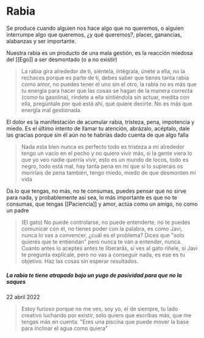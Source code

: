 # Rabia

Se produce cuando alguien nos hace algo que no queremos, o alguien interrumpe algo que queremos, ¿y qué queremos?, placer, ganancias, alabanzas y ser importante.

Nuestra rabia es un producto de una mala gestión, es la reacción miedosa del [[Ego]] a ser desmontado (o a no existir)

> La rabia gira alrededor de ti, siéntela, intégrala, únete a ella, no la rechaces porque es parte de ti, debes saber que tienes tanta rabia como amor, no puedes tener el uno sin el otro, la rabia no es más que tu energía para hacer que las cosas se hagan de la manera correcta (como tu gasolina), ríndete a ella sintiéndola sin actuar, medita con ella, pregúntale por qué está ahí, qué quiere decirte. No es más que energía mal gestionada.

El dolor es la manifestación de acumular rabia, tristeza, pena, impotencia y miedo. Es el último intento de llamar tu atención, abrázalo, acéptalo, dale las gracias porque sin él aún no te habrías dado cuenta de que algo falla

> Nada esta bien nunca es perfecto todo es tristeza a mi alrededor tengo un vacío en el pecho y no quiero vivir más, si la gente viera lo que yo veo nadie querría vivir, esto es un mundo de locos, todo es negro, todo está mal, hay tanta pena en mí que si lo supierais os moriríais de pena también, tengo miedo, miedo de que desmonten mi vida 

Da lo que tengas, no más, no te consumas, puedes pensar que no sirve para nada, y probablemente así sea, lo más importante es que no te consumas, que tengas [[Paciencia]] y amor, actúa como un amigo, no como un padre

> (El gato) No puede controlarse, no puede entenderte, no te puedes comunicar con él, no tienes poder con la palabra, es como Javi, nunca lo vas a convencer, ¿cuál es el problema? Dices que "solo quieres que te entiendan" pero nunca te van a entender, nunca. Cuanto antes lo aceptes antes te liberarás, si ves al gato ríñele, si Javi te pregunta explícale, pero no vas a conseguir nada, es ese es tu objetivo. Haz las cosas sin esperar resultados.

##### La rabia te tiene atrapado bajo un yugo de pasividad para que no la saques

22 abril 2022
> Estoy furioso porque no me ves, soy yo, el de siempre, tu lado creativo luchando por existir, solo quiero que escribas más, que me tengas más en cuenta. "Eres una piscina que puede mover la base para inclinar el agua como quiera"
